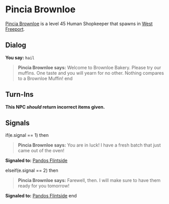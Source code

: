 # Pincia Brownloe



[Pincia Brownloe](/npc/9088) is a level 45 Human Shopkeeper that spawns in [West Freeport](/zone/9).



## Dialog

**You say:** `hail`



>**Pincia Brownloe says:** Welcome to Brownloe Bakery. Please try our muffins. One taste and you will yearn for no other. Nothing compares to a Brownloe Muffin!
end



## Turn-Ins



**This NPC *should* return incorrect items given.**



## Signals

if(e.signal == 1) then


>**Pincia Brownloe says:** You are in luck! I have a fresh batch that just came out of the oven!


**Signaled to:**  [Pandos Flintside](/npc/9057)

elseif(e.signal == 2) then


>**Pincia Brownloe says:** Farewell, then. I will make sure to have them ready for you tomorrow!


**Signaled to:**  [Pandos Flintside](/npc/9057)
end

